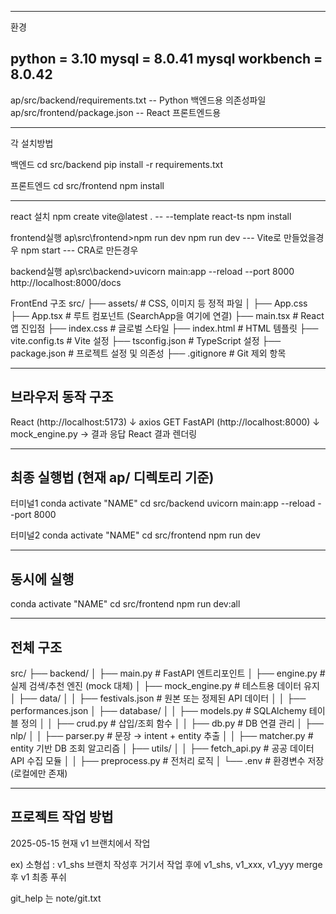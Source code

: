 -------
환경

python = 3.10
mysql = 8.0.41
mysql workbench = 8.0.42
-------


ap/src/backend/requirements.txt -- Python 백엔드용 의존성파일
ap/src/frontend/package.json -- React 프론트엔드용

---

각 설치방법

백엔드
cd src/backend
pip install -r requirements.txt

프론트엔드
cd src/frontend
npm install

---

react 설치
npm create vite@latest . -- --template react-ts
npm install

frontend실행
ap\src\frontend>npm run dev
npm run dev --- Vite로 만들었을경우
npm start --- CRA로 만든경우

backend실행
ap\src\backend>uvicorn main:app --reload --port 8000
http://localhost:8000/docs

FrontEnd 구조
src/
├── assets/ # CSS, 이미지 등 정적 파일
│ ├── App.css
├── App.tsx # 루트 컴포넌트 (SearchApp을 여기에 연결)
├── main.tsx # React 앱 진입점
├── index.css # 글로벌 스타일
├── index.html # HTML 템플릿
├── vite.config.ts # Vite 설정
├── tsconfig.json # TypeScript 설정
├── package.json # 프로젝트 설정 및 의존성
├── .gitignore # Git 제외 항목

---

## 브라우저 동작 구조

React (http://localhost:5173)
↓ axios GET
FastAPI (http://localhost:8000)
↓ mock_engine.py → 결과 응답
React 결과 렌더링

---

## 최종 실행법 (현재 ap/ 디렉토리 기준)

터미널1
conda activate "NAME"
cd src/backend
uvicorn main:app --reload --port 8000

터미널2
conda activate "NAME"
cd src/frontend
npm run dev

---

## 동시에 실행

conda activate "NAME"
cd src/frontend
npm run dev:all

---

## 전체 구조

src/
├── backend/
│ ├── main.py # FastAPI 엔트리포인트
│ ├── engine.py # 실제 검색/추천 엔진 (mock 대체)
│ ├── mock_engine.py # 테스트용 데이터 유지
│ ├── data/
│ │ ├── festivals.json # 원본 또는 정제된 API 데이터
│ │ ├── performances.json
│ ├── database/
│ │ ├── models.py # SQLAlchemy 테이블 정의
│ │ ├── crud.py # 삽입/조회 함수
│ │ ├── db.py # DB 연결 관리
│ ├── nlp/
│ │ ├── parser.py # 문장 → intent + entity 추출
│ │ ├── matcher.py # entity 기반 DB 조회 알고리즘
│ ├── utils/
│ │ ├── fetch_api.py # 공공 데이터 API 수집 모듈
│ │ ├── preprocess.py # 전처리 로직
│ └── .env # 환경변수 저장 (로컬에만 존재)

---

## 프로젝트 작업 방법

2025-05-15 현재 v1 브랜치에서 작업

ex) 소형섭 : v1_shs 브랜치 작성후 거기서 작업
후에 v1_shs, v1_xxx, v1_yyy merge 후 v1 최종 푸쉬

git_help 는 note/git.txt
